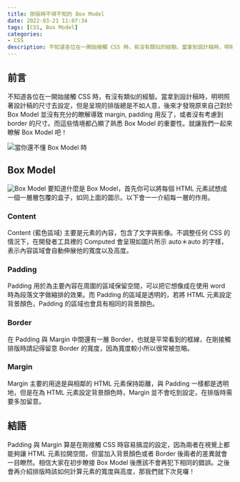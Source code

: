 ```yaml
---
title: 排版時不得不知的 Box Model
date: 2022-03-21 11:07:34
tags: [CSS, Box Model]
categories:
- CSS
description: 不知道各位在一開始接觸 CSS 時，有沒有類似的經驗。當拿到設計稿時，明明照著設計稿的尺寸去設定，但是呈現的排版總是不如人意，後來才發現原來自己對於 Box Model 並沒有充分的瞭解導致 margin, padding 用反了，或者沒有考慮到 border 的尺寸。而這些情境都凸顯了熟悉 Box Model 的重要性。就讓我們一起來瞭解 Box Model 吧！
---
```

## 前言

不知道各位在一開始接觸 CSS 時，有沒有類似的經驗。當拿到設計稿時，明明照著設計稿的尺寸去設定，但是呈現的排版總是不如人意，後來才發現原來自己對於 Box Model 並沒有充分的瞭解導致 margin, padding 用反了，或者沒有考慮到 border 的尺寸。而這些情境都凸顯了熟悉 Box Model 的重要性。就讓我們一起來瞭解 Box Model 吧！

![當你還不懂 Box Model 時](https://i.imgur.com/jEXeq5b.jpg)

## Box Model

![Box Model](https://i.imgur.com/5GO105Z.png)
要知道什麼是 Box Model，首先你可以將每個 HTML 元素試想成一個一層層包覆的盒子，如同上面的圖示。以下會一一介紹每一層的作用。

### Content

Content (藍色區域) 主要是元素的內容，包含了文字與影像。不調整任何 CSS 的情況下，在開發者工具裡的 Computed 會呈現如圖片所示 auto＊auto 的字樣，表示內容區域會自動伸展他的寬度以及高度。

### Padding

Padding 用於為主要內容在周圍的區域保留空間，可以把它想像成在使用 word 時為段落文字做縮排的效果。而 Padding 的區域是透明的，若將 HTML 元素設定背景顏色，Padding 的區域也會具有相同的背景顏色。

### Border

在 Padding 與 Margin 中間還有一層 Border，也就是平常看到的框線，在剛接觸排版時請記得留意 Border 的寬度，因為寬度較小所以很常被忽略。

### Margin

Margin 主要的用途是與相鄰的 HTML 元素保持距離，與 Padding 一樣都是透明地，但是在為 HTML 元素設定背景顏色時，Margin 並不會吃到設定，在排版時需要多加留意。

## 結語

Padding 與 Margin 算是在剛接觸 CSS 時容易搞混的設定，因為兩者在視覺上都能夠讓 HTML 元素拉開空間，但當加入背景顏色或者 Border 後兩者的差異就會一目瞭然。相信大家在初步瞭接 Box Model 後應該不會再犯下相同的錯誤。之後會再介紹排版時該如何計算元素的寬度與高度，那我們就下次見囉！
